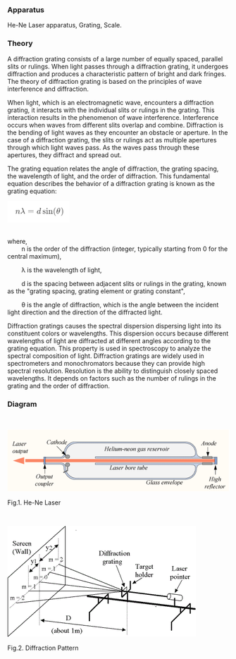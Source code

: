 <h3> Apparatus </h3>

<p>He-Ne Laser apparatus, Grating, Scale.</p>

<h3> Theory </h3>

<p>A diffraction grating consists of a large number of equally spaced, parallel slits or rulings. When light passes through a diffraction grating, it undergoes diffraction and produces a characteristic pattern of bright and dark fringes. The theory of diffraction grating is based on the principles of wave interference and diffraction.</p>

<p>When light, which is an electromagnetic wave, encounters a diffraction grating, it interacts with the individual slits or rulings in the grating. This interaction results in the phenomenon of wave interference. Interference occurs when waves from different slits overlap and combine. Diffraction is the bending of light waves as they encounter an obstacle or aperture. In the case of a diffraction grating, the slits or rulings act as multiple apertures through which light waves pass. As the waves pass through these apertures, they diffract and spread out.</p>

<p>The grating equation relates the angle of diffraction, the grating spacing, the wavelength of light, and the order of diffraction. This fundamental equation describes the behavior of a diffraction grating is known as the grating equation:</p>

<img src="./images/formula1.png">

<br> where, <br>
&emsp;&emsp; n is the order of the diffraction (integer, typically starting from 0 for the central maximum), <br>

&emsp;&emsp; λ is the wavelength of light, <br>

&emsp;&emsp; d is the spacing between adjacent slits or rulings in the grating, known as the "grating spacing, grating element or grating constant", <br>

&emsp;&emsp; θ is the angle of diffraction, which is the angle between the incident light direction and the direction of the diffracted light. <br>

Diffraction gratings causes the spectral dispersion dispersing light into its constituent colors or wavelengths. This dispersion occurs because different wavelengths of light are diffracted at different angles according to the grating equation. This property is used in spectroscopy to analyze the spectral composition of light. Diffraction gratings are widely used in spectrometers and monochromators because they can provide high spectral resolution. Resolution is the ability to distinguish closely spaced wavelengths. It depends on factors such as the number of rulings in the grating and the order of diffraction. <br>

<h3> Diagram </h3> <br>

<img src="./images/fig_1.png"> <br>

<p> Fig.1. He-Ne Laser </p> <br>

<img src="./images/fig_2.png"> <br>

<p>Fig.2. Diffraction Pattern</p>
<script type="text/javascript" id="MathJax-script" async src="https://cdn.jsdelivr.net/npm/mathjax@3/es5/tex-mml-chtml.js"> </script>